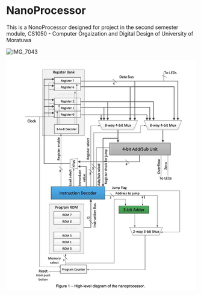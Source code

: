 # NanoProcessor
This is a NonoProcessor designed for project in the second semester module, CS1050 - Computer Orgaization and Digital Design of University of Moratuwa

![IMG_7043](https://github.com/sanjulagathsara/NanoProcessor/assets/59621043/d991ce7e-5a91-4bb5-a62a-349720a6f9f5)

![High Level Image](https://github.com/sanjulagathsara/NanoProcessor/blob/main/highLevel.jpeg)
